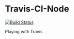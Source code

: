 # Travis-CI-Node

[![Build Status](https://travis-ci.org/MIchaelMainer/Travis-CI-Node.svg?branch=master)](https://travis-ci.org/MIchaelMainer/Travis-CI-Node)


Playing with Travis
